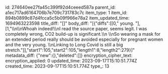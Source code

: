 id: 274640ee27fa45c399f92d4ceeed587a
parent_id: a1ec717ad6164706b7e709c731783c7c
item_type: 1
item_id: 894b0899c87d4fcca5c5b09f966e78a2
item_updated_time: 1694963223598
title_diff: "[]"
body_diff: "[{\"diffs\":[[0,\" young. \"],[1,\"\\\n\\\nWhoah indeed!\\\nI read the source paper, seems legit. I was completely wrong, CO2 build-up is significant.\\\n \\\nSo wearing a mask for an extended period really should be avoided especially for pregnant women and the very young. \\\nLinking to Long Covid is still a big stretch.\"]],\"start1\":105,\"start2\":105,\"length1\":8,\"length2\":279}]"
metadata_diff: {"new":{},"deleted":[]}
encryption_cipher_text: 
encryption_applied: 0
updated_time: 2023-09-17T15:10:51.774Z
created_time: 2023-09-17T15:10:51.774Z
type_: 13